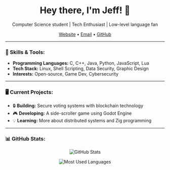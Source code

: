 <!---
<p align="center">
  <img src="https://github.com/voidashi.png" width="150px" alt="Profile Picture">
</p>
--->

<h1 align="center">Hey there, I'm Jeff! 👋</h1>

<p align="center">
  Computer Science student | Tech Enthusiast | Low-level language fan
</p>

<p align="center">
  <a href="https://虚.net">Website</a> •
  <a href="mailto:jeffmbueno@duck.com">Email</a> •
  <a href="https://github.com/voidashi">GitHub</a>
</p>

---

### 🔧 Skills & Tools:
- **Programming Languages:** C, C++, Java, Python, JavaScript, Lua
- **Tech Stack:** Linux, Shell Scripting, Data Security, Graphic Design
- **Interests:** Open-source, Game Dev, Cybersecurity

---

### 🖥️ Current Projects:
- 🔒 **Building:** Secure voting systems with blockchain technology
- 🎮 **Developing:** A side-scroller game using Godot Engine
- 💡 **Learning:** More about distributed systems and Zig programming

---

### 📊 GitHub Stats:

<p align="center">
  <img src="https://github-readme-stats.vercel.app/api?username=voidashi&show_icons=true&theme=dark" alt="GitHub Stats">
</p>
<p align="center">
  <img src="https://github-readme-stats.vercel.app/api/top-langs/?username=voidashi&layout=compact&theme=dark" alt="Most Used Languages">
</p>
